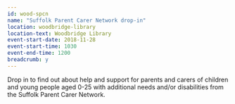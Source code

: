 ```yaml
---
id: wood-spcn
name: "Suffolk Parent Carer Network drop-in"
location: woodbridge-library
location-text: Woodbridge Library
event-start-date: 2018-11-28
event-start-time: 1030
event-end-time: 1200
breadcrumb: y
---
```


Drop in to find out about help and support for parents and carers of children and young people aged 0-25 with additional needs and/or disabilities from the Suffolk Parent Carer Network.
